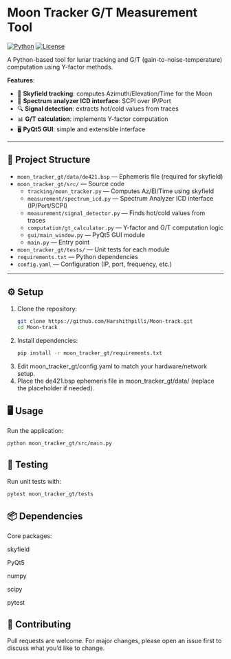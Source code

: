 # Moon Tracker G/T Measurement Tool

[![Python](https://img.shields.io/badge/python-3.10+-blue.svg)](https://www.python.org/)
[![License](https://img.shields.io/badge/license-MIT-green.svg)](LICENSE)

A Python-based tool for lunar tracking and G/T (gain-to-noise-temperature) computation using Y-factor methods.  

**Features**:
- 🌙 **Skyfield tracking**: computes Azimuth/Elevation/Time for the Moon  
- 📡 **Spectrum analyzer ICD interface**: SCPI over IP/Port  
- 🔍 **Signal detection**: extracts hot/cold values from traces  
- 📊 **G/T calculation**: implements Y-factor computation  
- 🖥️ **PyQt5 GUI**: simple and extensible interface  

---

## 📂 Project Structure

- `moon_tracker_gt/data/de421.bsp` — Ephemeris file (required for skyfield)  
- `moon_tracker_gt/src/` — Source code  
  - `tracking/moon_tracker.py` — Computes Az/El/Time using skyfield  
  - `measurement/spectrum_icd.py` — Spectrum Analyzer ICD interface (IP/Port/SCPI)  
  - `measurement/signal_detector.py` — Finds hot/cold values from traces  
  - `computation/gt_calculator.py` — Y-factor and G/T computation logic  
  - `gui/main_window.py` — PyQt5 GUI module  
  - `main.py` — Entry point  
- `moon_tracker_gt/tests/` — Unit tests for each module  
- `requirements.txt` — Python dependencies  
- `config.yaml` — Configuration (IP, port, frequency, etc.)  

---

## ⚙️ Setup

1. Clone the repository:
   ```bash
   git clone https://github.com/Harshithpilli/Moon-track.git
   cd Moon-track
2. Install dependencies:
   ```bash
   pip install -r moon_tracker_gt/requirements.txt
3. Edit moon_tracker_gt/config.yaml to match your hardware/network setup.
4. Place the de421.bsp ephemeris file in moon_tracker_gt/data/ (replace the placeholder if needed).

## 🖥️ Usage

Run the application:
```bash
python moon_tracker_gt/src/main.py
```
## 🧪 Testing

Run unit tests with:
```bash
pytest moon_tracker_gt/tests
```

## 📦 Dependencies

Core packages:

skyfield

PyQt5

numpy

scipy

pytest

## 🤝 Contributing

Pull requests are welcome.
For major changes, please open an issue first to discuss what you’d like to change.
